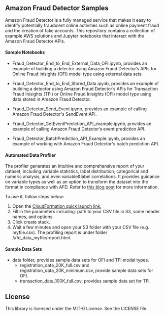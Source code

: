 ## Amazon Fraud Detector Samples 


Amazon Fraud Detector is a fully managed service that makes it easy to identify potentially fraudulent online activities such as online payment fraud and the creation of fake accounts. This repository contains a collection of example AWS solutions and Jupyter notebooks that interact with the Amazon Fraud Detector APIs.  

#### Sample Notebooks

- Fraud_Detector_End_to_End_External_Data_OFI.ipynb, provides an example of building a detector using Amazon Fraud Detector’s APIs for Online Fraud Inisights (OFI) model type using external data sets. 

- Fraud_Detector_End_to_End_Stored_Data.ipynb, provides an example of building a detector using Amazon Fraud Detector’s APIs for Transaction Fraud Inisights (TFI) or Online Fraud Inisights (OFI)  model type using data stored in Amazon Fraud Detector.  

- Fraud_Detector_Send_Event.ipynb, provides an example of calling Amazon Fraud Detector's SendEvent API. 
  
- Fraud_Detector_GetEventPrediction_API_example.ipynb, provides an example of calling Amazon Fraud Detector’s event prediction API.  

- Fraud_Detector_BatchPrediction_API_Example.ipynb, provides an example of working with Amazon Fraud Detector's batch prediction API.

#### Automated Data Profiler

The profiler generates an intuitive and comprehensive report of your dataset, including variable statistics, label distribution, categorical and numeric analysis, and even variable&label correlations. It provides guidance on variable types as well as an option to transform the dataset into the format in compliance with AFD. Refer to [this blog post](https://aws.amazon.com/blogs/machine-learning/train-models-faster-with-an-automated-data-profiler-for-amazon-fraud-detector/) for more information. 

To use it, follow steps below:

1. Open the [CloudFormation quick launch link.](https://us-west-2.console.aws.amazon.com/cloudformation/home?region=us-west-2#/stacks/create/review?templateURL=https://amazon-frauddetector-cfn-templates.s3.amazonaws.com/AFD_Data_Cleaner/afd_data_analyzer_cfn_template.yaml)
2. Fill in the parameters including: path to your CSV file in S3, some header names, and options. 
3. Click create stack. 
4. Wait a few minutes and open your S3 folder with your CSV file (e.g. myfile.csv). The profiling report is under folder /afd_data_myfile/report.html. 

#### Sample Data Sets

- data folder, provides sample data sets for OFI and TFI model types. 
  - registration_data_20K_full.csv and registration_data_20K_minimum.csv, provide sample data sets for OFI. 
  - transaction_data_100K_full.csv, provides sample data set for TFI. 

## License

This library is licensed under the MIT-0 License. See the LICENSE file.


